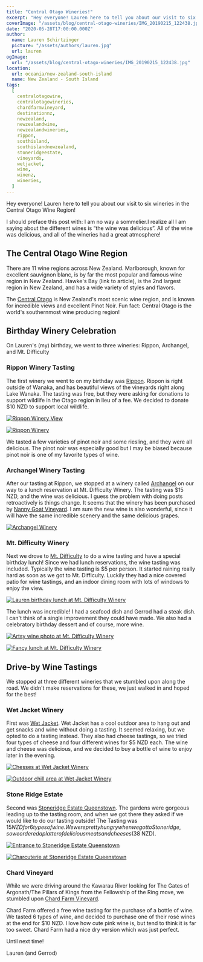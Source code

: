 ```yaml
---
title: "Central Otago Wineries!"
excerpt: "Hey everyone! Lauren here to tell you about our visit to six wineries in the Central Otago Wine Region..."
coverImage: "/assets/blog/central-otago-wineries/IMG_20190215_122438.jpg"
date: "2020-05-28T17:00:00.000Z"
author:
  name: Lauren Schirtzinger
  picture: "/assets/authors/lauren.jpg"
  url: lauren
ogImage:
  url: "/assets/blog/central-otago-wineries/IMG_20190215_122438.jpg"
location:
  url: oceania/new-zealand-south-island
  name: New Zealand - South Island
tags:
  [
    centralotagowine,
    centralotagowineries,
    chardfarmvineyard,
    destinationnz,
    newzealand,
    newzealandwine,
    newzealandwineries,
    rippon,
    southisland,
    southislandnewzealand,
    stoneridgeestate,
    vineyards,
    wetjacket,
    wine,
    winenz,
    wineries,
  ]
---
```


Hey everyone! Lauren here to tell you about our visit to six wineries in the Central Otago Wine Region!

I should preface this post with: I am no way a sommelier.I realize all I am saying about the different wines is “the wine was delicious”. All of the wine was delicious, and all of the wineries had a great atmosphere!

## The Central Otago Wine Region

There are 11 wine regions across New Zealand. Marlborough, known for excellent sauvignon blanc, is by far the most popular and famous wine region in New Zealand. Hawke's Bay (link to article), is the 2nd largest region in New Zealand, and has a wide variety of styles and flavors.

The [Central Otago](https://www.nzwine.com/en/regions/centralotago/) is New Zealand's most scenic wine region, and is known for incredible views and excellent Pinot Noir. Fun fact: Central Otago is the world's southernmost wine producing region!

## Birthday Winery Celebration

On Lauren's (my) birthday, we went to three wineries: Rippon, Archangel, and Mt. Difficulty

### Rippon Winery Tasting

The first winery we went to on my birthday was [Rippon](https://rippon.co.nz/). Rippon is right outside of Wanaka, and has beautiful views of the vineyards right along Lake Wanaka. The tasting was free, but they were asking for donations to support wildlife in the Otago region in lieu of a fee. We decided to donate $10 NZD to support local wildlife.

[![Rippon Winery View](/assets/blog/central-otago-wineries/IMG_20190214_114947-PANO.jpg "Rippon Winery View")](/assets/blog/central-otago-wineries/IMG_20190214_114947-PANO.jpg)

[![Rippon Winery](/assets/blog/central-otago-wineries/IMG_20190214_114947.jpg "Rippon Winery")](/assets/blog/central-otago-wineries/IMG_20190214_114947.jpg)

We tasted a few varieties of pinot noir and some riesling, and they were all delicious. The pinot noir was especially good but I may be biased because pinot noir is one of my favorite types of wine.

### Archangel Winery Tasting

After our tasting at Rippon, we stopped at a winery called [Archangel](https://www.archangelwines.co.nz/) on our way to a lunch reservation at Mt. Difficulty Winery. The tasting was $15 NZD, and the wine was delicious. I guess the problem with doing posts retroactively is things change. It seems that the winery has been purchased by [Nanny Goat Vineyard](https://www.nannygoatvineyard.co.nz/). I am sure the new wine is also wonderful, since it will have the same incredible scenery and the same delicious grapes.

[![Archangel Winery](/assets/blog/central-otago-wineries/IMG_20190214_130000.jpg "Archangel Winery")](/assets/blog/central-otago-wineries/IMG_20190214_130000.jpg)

### Mt. Difficulty Winery

Next we drove to [Mt. Difficulty](https://www.mtdifficulty.nz/) to do a wine tasting and have a special birthday lunch! Since we had lunch reservations, the wine tasting was included. Typically the wine tasting is $5 per person. It started raining really hard as soon as we got to Mt. Difficulty. Luckily they had a nice covered patio for wine tastings, and an indoor dining room with lots of windows to enjoy the view.

[![Lauren birthday lunch at Mt. Difficulty Winery](/assets/blog/central-otago-wineries/IMG_20190214_143051.jpg "Lauren birthday lunch at Mt. Difficulty Winery")](/assets/blog/central-otago-wineries/IMG_20190214_143051.jpg)

The lunch was incredible! I had a seafood dish and Gerrod had a steak dish. I can't think of a single improvement they could have made. We also had a celebratory birthday dessert and of course, more wine.

[![Artsy wine photo at Mt. Difficulty Winery](/assets/blog/central-otago-wineries/IMG_20190214_144435.jpg "Artsy wine photo at Mt. Difficulty Winery")](/assets/blog/central-otago-wineries/IMG_20190214_144435.jpg)

[![Fancy lunch at Mt. Difficulty Winery](/assets/blog/central-otago-wineries/IMG_20190214_145801.jpg "Fancy lunch at Mt. Difficulty Winery")](/assets/blog/central-otago-wineries/IMG_20190214_145801.jpg)

## Drive-by Wine Tastings

We stopped at three different wineries that we stumbled upon along the road. We didn't make reservations for these, we just walked in and hoped for the best!

### Wet Jacket Winery

First was [Wet Jacket](https://www.wetjacket.nz/). Wet Jacket has a cool outdoor area to hang out and get snacks and wine without doing a tasting. It seemed relaxing, but we opted to do a tasting instead. They also had cheese tastings, so we tried four types of cheese and four different wines for $5 NZD each. The wine and cheese was delicious, and we decided to buy a bottle of wine to enjoy later in the evening.

[![Chesses at Wet Jacket Winery](/assets/blog/central-otago-wineries/IMG_20190215_113759.jpg "Chesses at Wet Jacket Winery")](/assets/blog/central-otago-wineries/IMG_20190215_113759.jpg)

[![Outdoor chill area at Wet Jacket Winery](/assets/blog/central-otago-wineries/IMG_20190215_121456.jpg "Outdoor chill area at Wet Jacket Winery")](/assets/blog/central-otago-wineries/IMG_20190215_121456.jpg)

### Stone Ridge Estate

Second was [Stoneridge Estate Queenstown](https://stoneridge.co.nz/cellar-door). The gardens were gorgeous leading up to the tasting room, and when we got there they asked if we would like to do our tasting outside! The Tasting was $15 NZD for 6 types of wine. We were pretty hungry when we got to Stoneridge, so we ordered a platter of delicious meats and cheeses ($38 NZD).

[![Entrance to Stoneridge Estate Queenstown](/assets/blog/central-otago-wineries/IMG_20190215_122438.jpg "Entrance to Stoneridge Estate Queenstown")](/assets/blog/central-otago-wineries/IMG_20190215_122438.jpg)

[![Charcuterie at Stoneridge Estate Queenstown](/assets/blog/central-otago-wineries/IMG_20190215_124403.jpg "Charcuterie at Stoneridge Estate Queenstown")](/assets/blog/central-otago-wineries/IMG_20190215_124403.jpg)

### Chard Vineyard

While we were driving around the Kawarau River looking for The Gates of Argonath/The Pillars of Kings from the Fellowship of the Ring move, we stumbled upon [Chard Farm Vineyard](https://www.chardfarm.co.nz/).

Chard Farm offered a free wine tasting for the purchase of a bottle of wine. We tasted 6 types of wine, and decided to purchase one of their rosé wines at the end for $10 NZD. I love how cute pink wine is, but tend to think it is far too sweet. Chard Farm had a nice dry version which was just perfect.

Until next time!

Lauren (and Gerrod)
